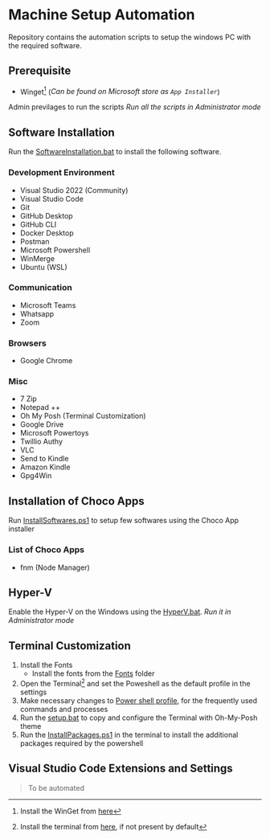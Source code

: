 # Machine Setup Automation

Repository contains the automation scripts to setup the windows PC with the required software.

## Prerequisite

- Winget[^1] (_Can be found on Microsoft store as `App Installer`_)

Admin previlages to run the scripts
_Run all the scripts in Administrator mode_

## Software Installation

Run the [SoftwareInstallation.bat](SoftwareInstallations.bat) to install the following software.

### Development Environment

- Visual Studio 2022 (Community)
- Visual Studio Code
- Git
- GitHub Desktop
- GitHub CLI
- Docker Desktop
- Postman
- Microsoft Powershell
- WinMerge
- Ubuntu (WSL)

### Communication

- Microsoft Teams
- Whatsapp
- Zoom

### Browsers

- Google Chrome

### Misc

- 7 Zip
- Notepad ++
- Oh My Posh (Terminal Customization)
- Google Drive
- Microsoft Powertoys
- Twillio Authy
- VLC
- Send to Kindle
- Amazon Kindle
- Gpg4Win

## Installation of Choco Apps

Run [InstallSoftwares.ps1](./InstallSoftwares.ps1) to setup few softwares using the Choco App installer

### List of Choco Apps

- fnm (Node Manager)

## Hyper-V

Enable the Hyper-V on the Windows using the [HyperV.bat](./HyperV.bat).
_Run it in Administrator mode_

## Terminal Customization

1. Install the Fonts
   - Install the fonts from the [Fonts](./Fonts/CascadiaCode/) folder
2. Open the Terminal[^2] and set the Poweshell as the default profile in the settings
3. Make necessary changes to [Power shell profile](./TerminalSetup/ConfigFiles/powershellProfile.ps1), for the frequently used commands and processes
4. Run the [setup.bat](./TerminalSetup/setup.bat) to copy and configure the Terminal with Oh-My-Posh theme
5. Run the [InstallPackages.ps1](./TerminalSetup/InstallPackages.ps1) in the terminal to install the additional packages required by the powershell

## Visual Studio Code Extensions and Settings

> To be automated

[^1]: Install the WinGet from [here][wingetlink]
[^2]: Install the terminal from [here][terminalgithublink], if not present by default

[wingetlink]: https://aka.ms/getwinget
[terminalgithublink]: https://github.com/microsoft/terminal/releases
